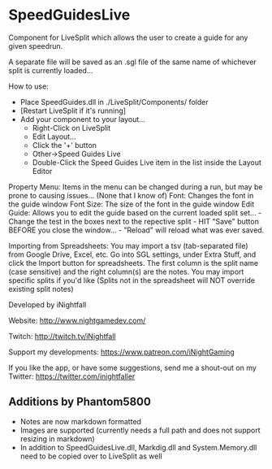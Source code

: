 # SpeedGuidesLive

Component for LiveSplit which allows the user to create a guide for any given speedrun.

A separate file will be saved as an .sgl file of the same name of whichever split is currently loaded...

How to use:
- Place SpeedGuides.dll in ./LiveSplit/Components/ folder
- [Restart LiveSplit if it's running]
- Add your component to your layout...
	- Right-Click on LiveSplit
	- Edit Layout...
	- Click the '+' button
	- Other->Speed Guides Live
	- Double-Click the Speed Guides Live item in the list inside the Layout Editor

Property Menu:
Items in the menu can be changed during a run, but may be prone to causing issues... (None that I know of)
Font: Changes the font in the guide window
Font Size: The size of the font in the guide window
Edit Guide: Allows you to edit the guide based on the current loaded split set...
	- Change the test in the boxes next to the repective split
	- HIT "Save" button BEFORE you close the window...
	- "Reload" will reload what was ever saved.
	
Importing from Spreadsheets:
You may import a tsv (tab-separated file) from Google Drive, Excel, etc. Go into SGL settings, under Extra Stuff, and click the Import button for spreadsheets. 
The first column is the split name (case sensitive) and the right column(s) are the notes. 
You may import specific splits if you'd like (Splits not in the spreadsheet will NOT override existing split notes)

	
Developed by iNightfall

Website: http://www.nightgamedev.com/

Twitch: http://twitch.tv/iNightfall

Support my developments: https://www.patreon.com/iNightGaming

If you like the app, or have some suggestions, send me a shout-out on my Twitter: https://twitter.com/inightfaller

## Additions by Phantom5800

- Notes are now markdown formatted
- Images are supported (currently needs a full path and does not support resizing in markdown)
- In addition to SpeedGuidesLive.dll, Markdig.dll and System.Memory.dll need to be copied over to LiveSplit as well
